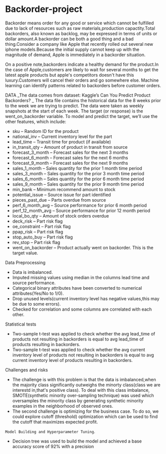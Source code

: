 # Backorder-project

Backorder means order for any good or service which cannot be fulfilled due to lack of resources such as raw materials,production capactity.Total backorders, also known as backlog, may be expressed in terms of units or dollar amount.A backorder can be both a good thing and a bad thing.Consider a company like Apple that recently rolled out several new iphone models.Because the initial supply cannot keep up with the magnitude of demand, Apple is immediately in a backorder situation.

On a positive note,backorders indicate a healthy demand for the product.In the case of Apple,customers are likely to wait for several months to get the latest apple products but apple's competitors doesn't have this luxury.Customers will cancel their orders and go somewhere else. Machine learning can identify patterns related to backorders before customer orders.



DATA _The data comes from dataset: Kaggle’s Can You Predict Product Backorders? _ The data file contains the historical data for the 8 weeks prior to the week we are trying to predict. The data were taken as weekly snapshots at the start of each week. The target (or response) is the went_on_backorder variable. To model and predict the target, we’ll use the other features, which include:

* sku – Random ID for the product
* national_inv – Current inventory level for the part
* lead_time – Transit time for product (if available)
* in_transit_qty – Amount of product in transit from source
* forecast_3_month – Forecast sales for the next 3 months
* forecast_6_month – Forecast sales for the next 6 months
* forecast_9_month – Forecast sales for the next 9 months
* sales_1_month – Sales quantity for the prior 1 month time period
* sales_3_month – Sales quantity for the prior 3 month time period
* sales_6_month – Sales quantity for the prior 6 month time period
* sales_9_month – Sales quantity for the prior 9 month time period
* min_bank – Minimum recommend amount to stock
* potential_issue – Source issue for part identified
* pieces_past_due – Parts overdue from source
* perf_6_month_avg – Source performance for prior 6 month period
* perf_12_month_avg – Source performance for prior 12 month period
* local_bo_qty – Amount of stock orders overdue
* deck_risk – Part risk flag
* oe_constraint – Part risk flag
* ppap_risk – Part risk flag
* stop_auto_buy – Part risk flag
* rev_stop – Part risk flag
* went_on_backorder – Product actually went on backorder. This is the target value.



Data Preprocessing
* Data is imbalanced.
* Imputed missing values using median in the columns lead time and source performance.
* Categorical binary attributes have been converted to numerical attributes(Yes/No to 1/0).
* Drop unused levels(current inventory level has negative values,this may be due to some errors).
* Checked for correlation and some columns are correlated with each other.


Statistical tests
* Two-sample t-test was applied to check whether the avg lead_time of products not resulting in backorders is equal to avg lead_time of products resulting in backorders.
* Two-sample t-test was applied to check whether the avg current inventory level of products not resulting in backorders is equal to avg current inventory level of products resulting in backorders.


Challenges and risks
* The challenge is with this problem is that the data is imbalanced,when the majority class significantly outweighs the minorty class(class we are interestd in,that's positive class). To deal with this class imbalance, SMOTE(synthetic minority over-sampling technique) was used which oversamples the minority class by generating synthetic minority examples in the neighborhood of observed ones.
* The second challenge is optimizing for the business case. To do so, we could explore cutoff (threshold) optimization which can be used to find the cutoff that maximizes expected profit.


`Model Building and Hyperparameter Tuning`.
* Decision tree was used to build the model and achieved a base accuracy score of 92% with a precision


